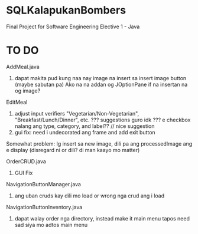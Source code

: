 # SQLKalapukanBombers

Final Project for Software Engineering Elective 1 - Java

# TO DO

AddMeal.java
  1. dapat makita pud kung naa nay image na insert sa insert image button (maybe sabutan pa)
       Ako na na addan og JOptionPane if na insertan na og image?

EditMeal
  1. adjust input verifiers
    "Vegetarian/Non-Vegetarian", "Breakfast/Lunch/Dinner", etc.
    ??? suggestions guro idk ???
      e checkbox nalang ang type, category, and label?? // nice suggestion
  2. gui fix: need i undecorated ang frame and add exit button
     
  Somewhat problem:
    Ig insert sa new image, dili pa ang processedImage ang e display (disregard ni or dili? di man kaayo mo matter)

OrderCRUD.java
  1. GUI Fix

NavigationButtonManager.java
  1. ang uban cruds kay dili mo load or wrong nga crud ang i load
     
NavigationButtonInventory.java
  1. dapat walay order nga directory, instead make it main menu tapos need sad siya mo adtos main menu
     
